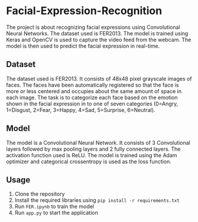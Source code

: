 # Facial-Expression-Recognition
The project is about recognizing facial expressions using Convolutional Neural Networks. The dataset used is FER2013. The model is trained using Keras and OpenCV is used to capture the video feed from the webcam. The model is then used to predict the facial expression in real-time.

## Dataset
The dataset used is FER2013. It consists of 48x48 pixel grayscale images of faces. The faces have been automatically registered so that the face is more or less centered and occupies about the same amount of space in each image. The task is to categorize each face based on the emotion shown in the facial expression in to one of seven categories (0=Angry, 1=Disgust, 2=Fear, 3=Happy, 4=Sad, 5=Surprise, 6=Neutral).

## Model
The model is a Convolutional Neural Network. It consists of 3 Convolutional layers followed by max pooling layers and 2 fully connected layers. The activation function used is ReLU. The model is trained using the Adam optimizer and categorical crossentropy is used as the loss function.

## Usage
1. Clone the repository
2. Install the required libraries using `pip install -r requirements.txt`
3. Run `FER.ipynb` to train the model
4. Run `app.py` to start the application







